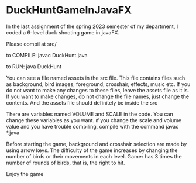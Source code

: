 # DuckHuntGameInJavaFX

In the last assignment of the spring 2023 semester of my department, I coded a 6-level duck shooting game in javaFX.

Please compil at src/ 

to COMPILE: javac DuckHunt.java 

to RUN: java DuckHunt

You can see a file named assets in the src file. This file contains files such as background, bird images, foreground, crosshair, effects, music etc. If you do not want to make any changes to these files, leave the assets file as it is.
If you want to make changes, do not change the file names, just change the contents. And the assets file should definitely be inside the src

There are variables named VOLUME and SCALE in the code. You can change these variables as you want. ıf you change the scale and volume value and you have trouble compiling, compile with the command javac *.java

Before starting the game, background and crosshair selection are made by using arrow keys.
The difficulty of the game increases by changing the number of birds or their movements in each level.
Gamer has 3 times the number of rounds of birds, that is, the right to hit.

Enjoy the game
